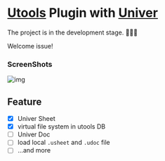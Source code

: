 # [Utools](https://www.u-tools.cn/) Plugin with [Univer](https://univer.ai/)

The project is in the development stage. 🚧🚧🚧

Welcome issue!

### ScreenShots

![img](https://github.com/gjssss/utools-univer/assets/74909529/73eaeb57-a83b-421c-81f4-851270a4268b)

## Feature

- [x] Univer Sheet
- [x] virtual file system in utools DB
- [ ] Univer Doc
- [ ] load local `.usheet` and `.udoc` file
- [ ] ...and more
